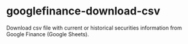 # googlefinance-download-csv
Download csv file with current or historical securities information from Google Finance (Google Sheets).
